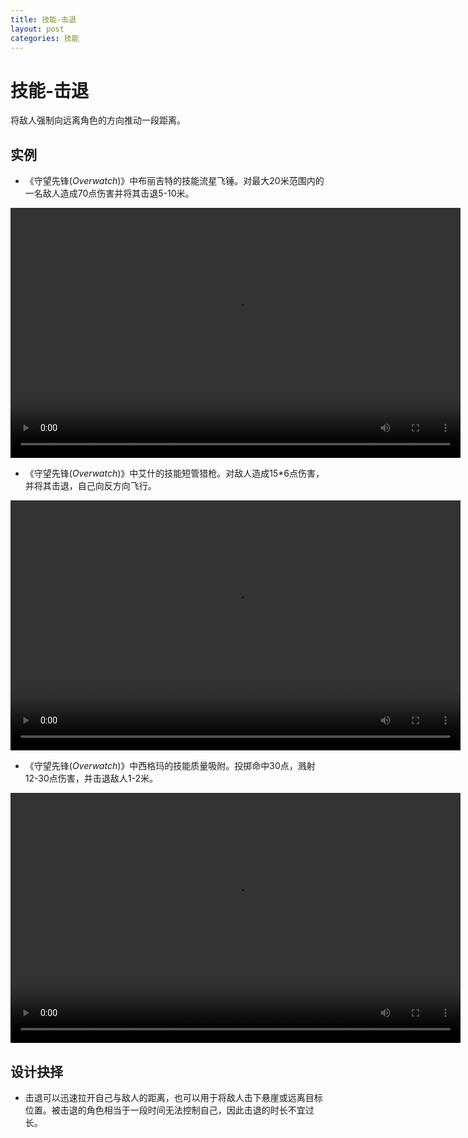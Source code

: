 ```yaml
---
title: 技能-击退
layout: post
categories: 技能
---
```


# 技能-击退
将敌人强制向远离角色的方向推动一段距离。

## 实例

- 《守望先锋(*Overwatch*)》中布丽吉特的技能流星飞锤。对最大20米范围内的一名敌人造成70点伤害并将其击退5-10米。

<video width="720" height="400" controls>
    <source src="{{ site.url }}/videos/布丽吉特-流星飞锤.mp4" type="video/mp4">
</video>

- 《守望先锋(*Overwatch*)》中艾什的技能短管猎枪。对敌人造成15\*6点伤害，并将其击退，自己向反方向飞行。

<video width="720" height="400" controls>
    <source src="{{ site.url }}/videos/艾什-短管猎枪.mp4" type="video/mp4">
</video>

- 《守望先锋(*Overwatch*)》中西格玛的技能质量吸附。投掷命中30点，溅射12-30点伤害，并击退敌人1-2米。

<video width="720" height="400" controls>
    <source src="{{ site.url }}/videos/西格玛-质量吸附.mp4" type="video/mp4">
</video>

## 设计抉择
- 击退可以迅速拉开自己与敌人的距离，也可以用于将敌人击下悬崖或远离目标位置。被击退的角色相当于一段时间无法控制自己，因此击退的时长不宜过长。